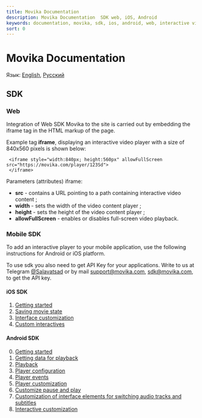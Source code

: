 ```yaml
---
title: Movika Documentation 
description: Movika Documentation  SDK web, iOS, Android
keywords: documentation, movika, sdk, ios, android, web, interactive video
sort: 0
---
```


# Movika Documentation  
Язык: [English](README.md), [Русский](README.ru.md)
## SDK

### Web

Integration of Web SDK Movika to the site is carried out by embedding the iframe tag in the HTML markup of the page. 

Example tag **iframe**, displaying an interactive video player with a size of 840x560 pixels is shown below:

```
 <iframe style="width:840px; height:560px" allowFullScreen src="https://movika.com/player/123Sd">
 </iframe>
```

Parameters (attributes) iframe:

- **src** - contains a URL pointing to a path containing interactive video content ;
- **width** - sets the width of the video content player ;
- **height** - sets the height of the video content player ;
- **allowFullScreen** - enables or disables full-screen video playback.

### Mobile SDK

To add an interactive player to your mobile application, use the following instructions
for Android or iOS platform. 

To use sdk you also need to get API Key for your applications. Write to us at 
Telegram [@Salavatsad](https://t.me/Salavatsad) or by mail [support@movika.com](mailto:support@movika.com),
[sdk@movika.com](mailto:sdk@movika.com),
to get the API key.

#### iOS SDK

1. [Getting started](/en/sdk/ios/get-started.md)
2. [Saving movie state](/en/sdk/ios/save-state.md)
3. [Interface customization](/en/sdk/ios/ui-customization.md)
4. [Custom interactives](/en/sdk/ios/custom-events.md)

#### Android SDK

0. [Getting started](/en/sdk/android/getting-started.md)
1. [Getting data for playback](/en/sdk/android/getting-movie-bundle.md)
2. [Playback](/en/sdk/android/run-interactiveplayerview.md)
3. [Player configuration](/en/sdk/android/config.md)
4. [Player events](/en/sdk/android/player-events.md)
5. [Player customization](/en/sdk/android/introduce-to-player-customization.md)
6. [Customize pause and play](/sdk/android/play-pause-customization.md)
7. [Customization of interface elements for switching audio tracks and subtitles](/en/sdk/android/audio-subtitles-customization.md)
8. [Interactive customization](/en/sdk/android/interactive-customization.md)

